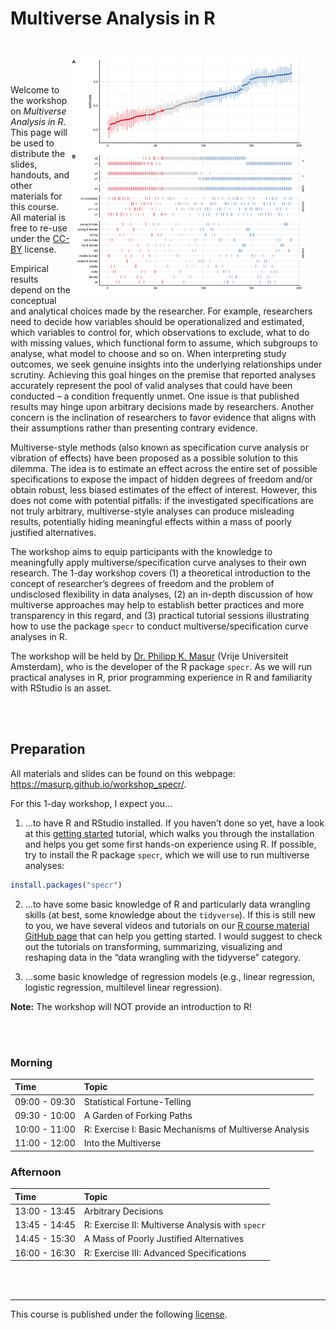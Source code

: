Multiverse Analysis in R
================

<div style="padding: 2em;">

<img src="https://github.com/masurp/specr/raw/master/man/figures/README-unnamed-chunk-2-1.png" width = 380 align="right" />

</div>

Welcome to the workshop on *Multiverse Analysis in R*. This page will be
used to distribute the slides, handouts, and other materials for this
course. All material is free to re-use under the
[CC-BY](https://github.com/masurp/workshop_bayes/blob/main/LICENSE.md)
license.

Empirical results depend on the conceptual and analytical choices made
by the researcher. For example, researchers need to decide how variables
should be operationalized and estimated, which variables to control for,
which observations to exclude, what to do with missing values, which
functional form to assume, which subgroups to analyse, what model to
choose and so on. When interpreting study outcomes, we seek genuine
insights into the underlying relationships under scrutiny. Achieving
this goal hinges on the premise that reported analyses accurately
represent the pool of valid analyses that could have been conducted – a
condition frequently unmet. One issue is that published results may
hinge upon arbitrary decisions made by researchers. Another concern is
the inclination of researchers to favor evidence that aligns with their
assumptions rather than presenting contrary evidence.

Multiverse-style methods (also known as specification curve analysis or
vibration of effects) have been proposed as a possible solution to this
dilemma. The idea is to estimate an effect across the entire set of
possible specifications to expose the impact of hidden degrees of
freedom and/or obtain robust, less biased estimates of the effect of
interest. However, this does not come with potential pitfalls: if the
investigated specifications are not truly arbitrary, multiverse-style
analyses can produce misleading results, potentially hiding meaningful
effects within a mass of poorly justified alternatives.

The workshop aims to equip participants with the knowledge to
meaningfully apply multiverse/specification curve analyses to their own
research. The 1-day workshop covers (1) a theoretical introduction to
the concept of researcher’s degrees of freedom and the problem of
undisclosed flexibility in data analyses, (2) an in-depth discussion of
how multiverse approaches may help to establish better practices and
more transparency in this regard, and (3) practical tutorial sessions
illustrating how to use the package `specr` to conduct
multiverse/specification curve analyses in R.

The workshop will be held by [Dr. Philipp K.
Masur](https://www.philippmasur.de) (Vrije Universiteit Amsterdam), who
is the developer of the R package `specr`. As we will run practical
analyses in R, prior programming experience in R and familiarity with
RStudio is an asset.

<br><br>

## Preparation

All materials and slides can be found on this webpage:
<https://masurp.github.io/workshop_specr/>.

For this 1-day workshop, I expect you…

1.  …to have R and RStudio installed. If you haven’t done so yet, have a
    look at this [getting
    started](https://github.com/ccs-amsterdam/r-course-material/blob/master/tutorials/R_basics_1_getting_started.md)
    tutorial, which walks you through the installation and helps you get
    some first hands-on experience using R. If possible, try to install
    the R package `specr`, which we will use to run multiverse analyses:

``` r
install.packages("specr")
```

2.  …to have some basic knowledge of R and particularly data wrangling
    skills (at best, some knowledge about the `tidyverse`). If this is
    still new to you, we have several videos and tutorials on our [R
    course material GitHub
    page](https://github.com/ccs-amsterdam/r-course-material) that can
    help you getting started. I would suggest to check out the tutorials
    on transforming, summarizing, visualizing and reshaping data in the
    “data wrangling with the tidyverse” category.

3.  …some basic knowledge of regression models (e.g., linear regression,
    logistic regression, multilevel linear regression).

**Note:** The workshop will NOT provide an introduction to R!

<br><br>

### Morning

| Time          | Topic                                                  |
|:--------------|:-------------------------------------------------------|
| 09:00 - 09:30 | Statistical Fortune-Telling                            |
| 09:30 - 10:00 | A Garden of Forking Paths                              |
| 10:00 - 11:00 | R: Exercise I: Basic Mechanisms of Multiverse Analysis |
| 11:00 - 12:00 | Into the Multiverse                                    |

### Afternoon

| Time          | Topic                                            |
|:--------------|:-------------------------------------------------|
| 13:00 - 13:45 | Arbitrary Decisions                              |
| 13:45 - 14:45 | R: Exercise II: Multiverse Analysis with `specr` |
| 14:45 - 15:30 | A Mass of Poorly Justified Alternatives          |
| 16:00 - 16:30 | R: Exercise III: Advanced Specifications         |

<br><br>
<hr>

This course is published under the following
[license](https://github.com/masurp/workshop_specr/blob/main/LICENSE).
